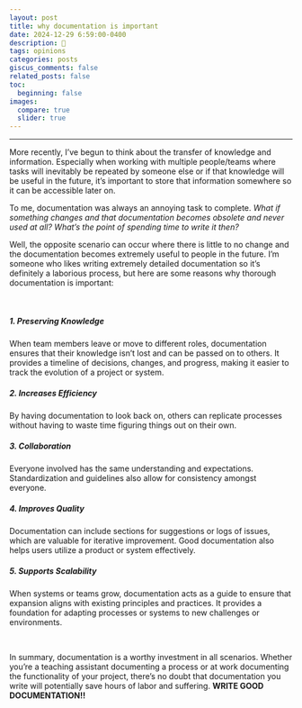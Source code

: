 ```yaml
---
layout: post
title: why documentation is important
date: 2024-12-29 6:59:00-0400
description: 📝
tags: opinions
categories: posts
giscus_comments: false
related_posts: false
toc:
  beginning: false
images:
  compare: true
  slider: true
---
```


<hr>

More recently, I’ve begun to think about the transfer of knowledge and information. Especially when working with multiple people/teams where tasks will inevitably be repeated by someone else or if that knowledge will be useful in the future, it’s important to store that information somewhere so it can be accessible later on.

To me, documentation was always an annoying task to complete. _What if something changes and that documentation becomes obsolete and never used at all? What’s the point of spending time to write it then?_

Well, the opposite scenario can occur where there is little to no change and the documentation becomes extremely useful to people in the future. I’m someone who likes writing extremely detailed documentation so it’s definitely a laborious process, but here are some reasons why thorough documentation is important:

<br>

##### 1. Preserving Knowledge

When team members leave or move to different roles, documentation ensures that their knowledge isn’t lost and can be passed on to others. It provides a timeline of decisions, changes, and progress, making it easier to track the evolution of a project or system.

##### 2. Increases Efficiency

By having documentation to look back on, others can replicate processes without having to waste time figuring things out on their own.

##### 3. Collaboration

Everyone involved has the same understanding and expectations. Standardization and guidelines also allow for consistency amongst everyone.

##### 4. Improves Quality

Documentation can include sections for suggestions or logs of issues, which are valuable for iterative improvement. Good documentation also helps users utilize a product or system effectively.

##### 5. Supports Scalability

When systems or teams grow, documentation acts as a guide to ensure that expansion aligns with existing principles and practices. It provides a foundation for adapting processes or systems to new challenges or environments.

<br>

In summary, documentation is a worthy investment in all scenarios. Whether you’re a teaching assistant documenting a process or at work documenting the functionality of your project, there’s no doubt that documentation you write will potentially save hours of labor and suffering. **WRITE GOOD DOCUMENTATION!!**
